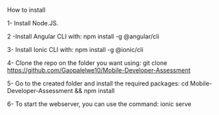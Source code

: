 How to install

1- Install Node.JS.

2 -Install Angular CLI with: npm install -g @angular/cli

3- Install Ionic CLI with: npm install -g @ionic/cli

4- Clone the repo on the folder you want using: git clone https://github.com/Gaopalelwe10/Mobile-Developer-Assessment

5- Go to the created folder and install the required packages: cd Mobile-Developer-Assessment && npm install

6- To start the webserver, you can use the command: ionic serve
